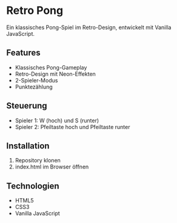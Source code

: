 # Retro Pong

Ein klassisches Pong-Spiel im Retro-Design, entwickelt mit Vanilla JavaScript.

## Features
- Klassisches Pong-Gameplay
- Retro-Design mit Neon-Effekten
- 2-Spieler-Modus
- Punktezählung

## Steuerung
- Spieler 1: W (hoch) und S (runter)
- Spieler 2: Pfeiltaste hoch und Pfeiltaste runter

## Installation
1. Repository klonen
2. index.html im Browser öffnen

## Technologien
- HTML5
- CSS3
- Vanilla JavaScript
